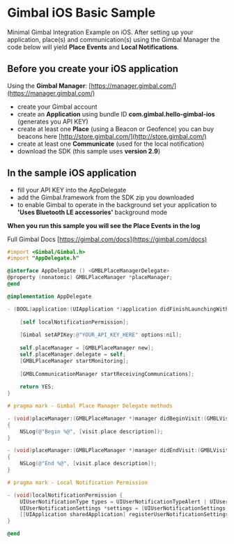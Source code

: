 # Gimbal iOS Basic Sample
Minimal Gimbal Integration Example on iOS. After setting up your application, place(s) and communication(s) using the Gimbal Manager the code below will yield **Place Events** and **Local Notifications**.

## Before you create your iOS application
Using the **Gimbal Manager**:
[https://manager.gimbal.com/](https://manager.gimbal.com/)
- create your Gimbal account 
- create an **Application** using bundle ID **com.gimbal.hello-gimbal-ios** (generates you API KEY)
- create at least one **Place** (using a Beacon or Geofence) you can buy beacons here [http://store.gimbal.com/](http://store.gimbal.com/)
- create at least one **Communicate** (used for the local notification)
- download the SDK (this sample uses **version 2.9**)

## In the sample iOS application
- fill your API KEY into the AppDelegate
- add the Gimbal.framework from the SDK zip you downloaded
- to enable Gimbal to operate in the background set your application to **'Uses Bluetooth LE accessories'** background mode 

**When you run this sample you will see the Place Events in the log**

Full Gimbal Docs [https://gimbal.com/docs](https://gimbal.com/docs)

```objective-c
#import <Gimbal/Gimbal.h>
#import "AppDelegate.h"

@interface AppDelegate () <GMBLPlaceManagerDelegate>
@property (nonatomic) GMBLPlaceManager *placeManager;
@end

@implementation AppDelegate

- (BOOL)application:(UIApplication *)application didFinishLaunchingWithOptions:(NSDictionary *)launchOptions {
    
    [self localNotificationPermission];
    
    [Gimbal setAPIKey:@"YOUR_API_KEY_HERE" options:nil];
    
    self.placeManager = [GMBLPlaceManager new];
    self.placeManager.delegate = self;
    [GMBLPlaceManager startMonitoring];
    
    [GMBLCommunicationManager startReceivingCommunications];
    
    return YES;
}

# pragma mark - Gimbal Place Manager Delegate methods

- (void)placeManager:(GMBLPlaceManager *)manager didBeginVisit:(GMBLVisit *)visit
{
    NSLog(@"Begin %@", [visit.place description]);
}

- (void)placeManager:(GMBLPlaceManager *)manager didEndVisit:(GMBLVisit *)visit
{
    NSLog(@"End %@", [visit.place description]);
}

# pragma mark - Local Notification Permission

- (void)localNotificationPermission {
    UIUserNotificationType types = UIUserNotificationTypeAlert | UIUserNotificationTypeBadge | UIUserNotificationTypeSound;
    UIUserNotificationSettings *settings = [UIUserNotificationSettings settingsForTypes:types categories:nil];
    [[UIApplication sharedApplication] registerUserNotificationSettings:settings];
}

@end

```
